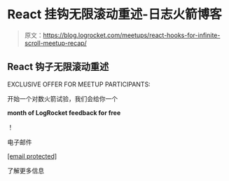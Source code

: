 # React 挂钩无限滚动重述-日志火箭博客

> 原文：<https://blog.logrocket.com/meetups/react-hooks-for-infinite-scroll-meetup-recap/>

## React 钩子无限滚动重述

EXCLUSIVE OFFER FOR MEETUP PARTICIPANTS:

开始一个对数火箭试验，我们会给你一个

**month of LogRocket feedback for free**

！

电子邮件

[[email protected]](/cdn-cgi/l/email-protection)

了解更多信息